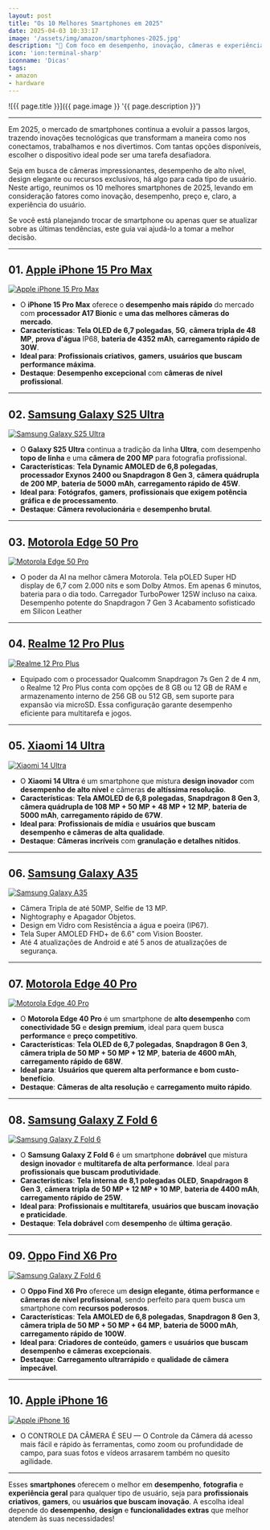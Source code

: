 ```yaml
---
layout: post
title: "Os 10 Melhores Smartphones em 2025"
date: 2025-04-03 10:33:17
image: '/assets/img/amazon/smartphones-2025.jpg'
description: "📱 Com foco em desempenho, inovação, câmeras e experiência do usuário. Ideais para usuários exigentes(programadores)."
icon: 'ion:terminal-sharp'
iconname: 'Dicas'
tags:
- amazon
- hardware
---
```


![{{ page.title }}]({{ page.image }} '{{ page.description }}')

---

Em 2025, o mercado de smartphones continua a evoluir a passos largos, trazendo inovações tecnológicas que transformam a maneira como nos conectamos, trabalhamos e nos divertimos. Com tantas opções disponíveis, escolher o dispositivo ideal pode ser uma tarefa desafiadora. 

Seja em busca de câmeras impressionantes, desempenho de alto nível, design elegante ou recursos exclusivos, há algo para cada tipo de usuário. Neste artigo, reunimos os 10 melhores smartphones de 2025, levando em consideração fatores como inovação, desempenho, preço e, claro, a experiência do usuário. 

Se você está planejando trocar de smartphone ou apenas quer se atualizar sobre as últimas tendências, este guia vai ajudá-lo a tomar a melhor decisão.

---

## 01. [Apple iPhone 15 Pro Max](https://amzn.to/4je0gYf)
[![Apple iPhone 15 Pro Max](/assets/img/amazon/01-iphone15.jpg)](https://amzn.to/4je0gYf)

- O **iPhone 15 Pro Max** oferece o **desempenho mais rápido** do mercado com **processador A17 Bionic** e **uma das melhores câmeras do mercado**.  
- **Características**: **Tela OLED de 6,7 polegadas**, **5G**, **câmera tripla de 48 MP**, **prova d'água** IP68, **bateria de 4352 mAh**, **carregamento rápido de 30W**.  
- **Ideal para**: **Profissionais criativos**, **gamers**, **usuários que buscam performance máxima**.  
- **Destaque**: **Desempenho excepcional** com **câmeras de nível profissional**.

---

## 02. [Samsung Galaxy S25 Ultra](https://amzn.to/4jfnwoM)  
[![Samsung Galaxy S25 Ultra](/assets/img/amazon/02-s25.jpg)](https://amzn.to/4jfnwoM)


- O **Galaxy S25 Ultra** continua a tradição da linha **Ultra**, com desempenho **topo de linha** e uma **câmera de 200 MP** para fotografia profissional.  
- **Características**: **Tela Dynamic AMOLED de 6,8 polegadas**, **processador Exynos 2400 ou Snapdragon 8 Gen 3**, **câmera quádrupla de 200 MP**, **bateria de 5000 mAh**, **carregamento rápido de 45W**.  
- **Ideal para**: **Fotógrafos**, **gamers**, **profissionais que exigem potência gráfica e de processamento**.  
- **Destaque**: **Câmera revolucionária** e **desempenho brutal**.

---

## 03. [Motorola Edge 50 Pro](https://amzn.to/41WDBdi)
[![Motorola Edge 50 Pro](/assets/img/amazon/03-motorola.jpg)](https://amzn.to/41WDBdi)

- O poder da AI na melhor câmera Motorola. Tela pOLED Super HD display de 6,7 com 2.000 nits e som Dolby Atmos. Em apenas 6 minutos, bateria para o dia todo. Carregador TurboPower 125W incluso na caixa. Desempenho potente do Snapdragon 7 Gen 3 Acabamento sofisticado em Silicon Leather

---

## 04. [Realme 12 Pro Plus](https://amzn.to/4480sUr)  
[![Realme 12 Pro Plus](/assets/img/amazon/04-xiome.jpg)](https://amzn.to/4480sUr)

- Equipado com o processador Qualcomm Snapdragon 7s Gen 2 de 4 nm, o Realme 12 Pro Plus conta com opções de 8 GB ou 12 GB de RAM e armazenamento interno de 256 GB ou 512 GB, sem suporte para expansão via microSD. Essa configuração garante desempenho eficiente para multitarefa e jogos. 

---

## 05. [Xiaomi 14 Ultra](https://amzn.to/42aNpz6)  
[![Xiaomi 14 Ultra](/assets/img/amazon/05-redmi.jpg)](https://amzn.to/42aNpz6)

- O **Xiaomi 14 Ultra** é um smartphone que mistura **design inovador** com **desempenho de alto nível** e câmeras **de altíssima resolução**.  
- **Características**: **Tela AMOLED de 6,8 polegadas**, **Snapdragon 8 Gen 3**, **câmera quádrupla de 108 MP + 50 MP + 48 MP + 12 MP**, **bateria de 5000 mAh**, **carregamento rápido de 67W**.  
- **Ideal para**: **Profissionais de mídia** e **usuários que buscam desempenho e câmeras de alta qualidade**.  
- **Destaque**: **Câmeras incríveis** com **granulação e detalhes nítidos**.

---

## 06. [Samsung Galaxy A35](https://amzn.to/3FRNqk4)
[![Samsung Galaxy A35 ](/assets/img/amazon/05-redmi.jpg)](https://amzn.to/3FRNqk4)

- Câmera Tripla de até 50MP, Selfie de 13 MP.
- Nightography e Apagador Objetos.
- Design em Vidro com Resistência a água e poeira (IP67).
- Tela Super AMOLED FHD+ de 6.6" com Vision Booster.
- Até 4 atualizações de Android e até 5 anos de atualizações de segurança.

---

## 07. [Motorola Edge 40 Pro](https://amzn.to/4hWHqnu)
[![Motorola Edge 40 Pro](/assets/img/amazon/07-edge.jpg)](https://amzn.to/4hWHqnu)

- O **Motorola Edge 40 Pro** é um smartphone de **alto desempenho** com **conectividade 5G** e **design premium**, ideal para quem busca **performance** e **preço competitivo**.  
- **Características**: **Tela OLED de 6,7 polegadas**, **Snapdragon 8 Gen 3**, **câmera tripla de 50 MP + 50 MP + 12 MP**, **bateria de 4600 mAh**, **carregamento rápido de 68W**.  
- **Ideal para**: **Usuários que querem alta performance e bom custo-benefício**.  
- **Destaque**: **Câmeras de alta resolução** e **carregamento muito rápido**.

---

## 08. [Samsung Galaxy Z Fold 6](https://amzn.to/4lfyCf4)
[![Samsung Galaxy Z Fold 6](/assets/img/amazon/08-galaxysan.jpg)](https://amzn.to/4lfyCf4)

- O **Samsung Galaxy Z Fold 6** é um smartphone **dobrável** que mistura **design inovador** e **multitarefa de alta performance**. Ideal para **profissionais que buscam produtividade**.  
- **Características**: **Tela interna de 8,1 polegadas OLED**, **Snapdragon 8 Gen 3**, **câmera tripla de 50 MP + 12 MP + 10 MP**, **bateria de 4400 mAh**, **carregamento rápido de 25W**.  
- **Ideal para**: **Profissionais e multitarefa**, **usuários que buscam inovação e praticidade**.  
- **Destaque**: **Tela dobrável** com **desempenho** de **última geração**.

---

## 09. [Oppo Find X6 Pro](https://amzn.to/4jdEvrr)
[![Samsung Galaxy Z Fold 6](/assets/img/amazon/09-oppo.jpg)](https://amzn.to/4jdEvrr)

- O **Oppo Find X6 Pro** oferece um **design elegante**, **ótima performance** e **câmeras de nível profissional**, sendo perfeito para quem busca um smartphone com **recursos poderosos**.  
- **Características**: **Tela AMOLED de 6,8 polegadas**, **Snapdragon 8 Gen 3**, **câmera tripla de 50 MP + 50 MP + 64 MP**, **bateria de 5000 mAh**, **carregamento rápido de 100W**.  
- **Ideal para**: **Criadores de conteúdo**, **gamers** e **usuários que buscam desempenho e câmeras excepcionais**.  
- **Destaque**: **Carregamento ultrarrápido** e **qualidade de câmera impecável**.

---

## 10. [Apple iPhone 16 ](https://amzn.to/42qPlEW)
[![Apple iPhone 16](/assets/img/amazon/10-aplle.jpg)](https://amzn.to/42qPlEW)

- O CONTROLE DA CÂMERA É SEU — O Controle da Câmera dá acesso mais fácil e rápido às ferramentas, como zoom ou profundidade de campo, para suas fotos e vídeos arrasarem também no quesito agilidade.

---

Esses **smartphones** oferecem o melhor em **desempenho**, **fotografia** e **experiência geral** para qualquer tipo de usuário, seja para **profissionais criativos**, **gamers**, ou **usuários que buscam inovação**. A escolha ideal depende do **desempenho**, **design** e **funcionalidades extras** que melhor atendem às suas necessidades!

